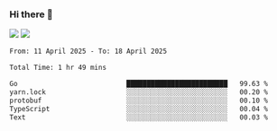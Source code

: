 ### Hi there 👋️

![](https://komarev.com/ghpvc/?username=Loner1024)
![](https://hit.yhype.me/github/profile?account_id=20189164)

<!--START_SECTION:waka-->

```txt
From: 11 April 2025 - To: 18 April 2025

Total Time: 1 hr 49 mins

Go                           █████████████████████████   99.63 %
yarn.lock                    ░░░░░░░░░░░░░░░░░░░░░░░░░   00.20 %
protobuf                     ░░░░░░░░░░░░░░░░░░░░░░░░░   00.10 %
TypeScript                   ░░░░░░░░░░░░░░░░░░░░░░░░░   00.04 %
Text                         ░░░░░░░░░░░░░░░░░░░░░░░░░   00.03 %
```

<!--END_SECTION:waka-->



